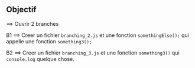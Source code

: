 ## Objectif
==> Ouvrir 2 branches

B1 ==> Creer un fichier `branching_2.js` et une fonction `somethingElse();` qui appelle une fonction `something3();`

B2 ==> Creer un fichier `branching_3.js` et une fonction `something3()` qui `console.log` quelque chose.